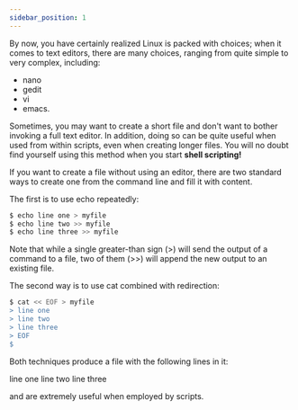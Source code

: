 ```yaml
---
sidebar_position: 1
---
```



By now, you have certainly realized Linux is packed with choices; when it comes to text editors, there are many choices, ranging from quite simple to very complex, including:

- nano
- gedit
- vi
- emacs.
  
Sometimes, you may want to create a short file and don't want to bother invoking a full text editor. In addition, doing so can be quite useful when used from within scripts, even when creating longer files. You will no doubt find yourself using this method when you start **shell scripting!**

If you want to create a file without using an editor, there are two standard ways to create one from the command line and fill it with content.

The first is to use echo repeatedly:
```bash
$ echo line one > myfile
$ echo line two >> myfile
$ echo line three >> myfile
```
Note that while a single greater-than sign (>) will send the output of a command to a file, two of them (>>) will append the new output to an existing file.

The second way is to use cat combined with redirection:
```bash
$ cat << EOF > myfile
> line one
> line two
> line three
> EOF
$
```
Both techniques produce a file with the following lines in it:

line one
line two
line three

and are extremely useful when employed by scripts.